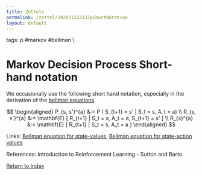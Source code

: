 ```yaml
---
title: Zettels
permalink: /zettel/202011222137pShortNotation
layout: default
---
```

tags: p #markov #bellman \

# Markov Decision Process Short-hand notation

We occasionally use the following short hand notation, especially in the derivation of the [bellman equations](TODO).

$$
\begin{aligned}
P_{s, s'}^{a} &:= P ( S_{t+1} = s' | S_t = s, A_t = a) \\
R_{s, s'}^{a} &:= \mathbf{E} [ R_{t+1} | S_t = s, A_t = a, S_{t+1} = s' ] \\
R_{s}^{a} &:= \mathbf{E} [ R_{t+1} | S_t = s, A_t = a ] 
\end{aligned}
$$

Links: [Bellman equation for state-values](202011222150_bellmanEquationStateValues), [Bellman equation for state-action values](TODO)

References: Introduction to Reinforcement Learning - Sutton and Barto

[Return to Index](index)